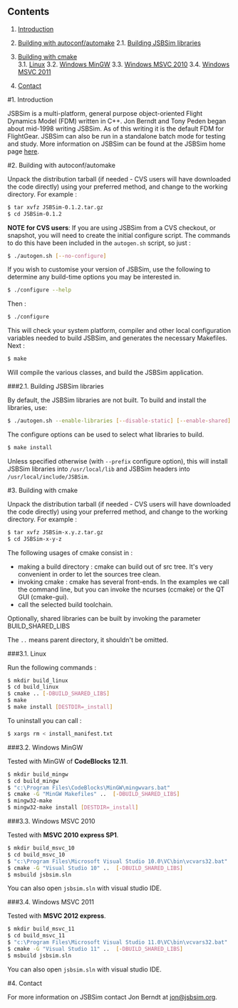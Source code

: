 Contents
--------

1. [Introduction](#1-introduction)

2. [Building with autoconf/automake](#2-building-with-autoconfautomake)
2.1. [Building JSBSim libraries](#21-building-jsbsim-libraries)
   
3. [Building with cmake](#3-building-with-cmake)   
   3.1. [Linux](#31-linux)
   3.2. [Windows MinGW](#32-windows-mingw)
   3.3. [Windows MSVC 2010](#33-windows-msvc-2010)
   3.4. [Windows MSVC 2011](#34-windows-msvc-2011)

4. [Contact](4-contact)


#1. Introduction

JSBSim is a multi-platform, general purpose object-oriented Flight
Dynamics Model (FDM) written in C++. Jon Berndt and Tony Peden began
about mid-1998 writing JSBSim. As of this writing it is the default
FDM for FlightGear. JSBSim can also be run in a standalone batch mode
for testing and study. More information on JSBSim can be found at the
JSBSim home page [here](http://www.jsbsim.org).


#2. Building with autoconf/automake


Unpack the distribution tarball (if needed - CVS users will have
downloaded the code directly) using your preferred method, and change
to the working directory. For example :

```bash
$ tar xvfz JSBSim-0.1.2.tar.gz
$ cd JSBSim-0.1.2
```

__NOTE for CVS users__: If you are using JSBSim from a CVS checkout, or
snapshot, you will need to create the initial configure script. The
commands to do this have been included in the `autogen.sh` script, so
just :

```bash
$ ./autogen.sh [--no-configure]
```

If you wish to customise your version of JSBSim, use the following to
determine any build-time options you may be interested in.

```bash
$ ./configure --help
```

Then :

```bash
$ ./configure
```

This will check your system platform, compiler and other local
configuration variables needed to build JSBSim, and generates the
necessary Makefiles. Next :

```bash
$ make
```

Will compile the various classes, and build the JSBSim application.


###2.1. Building JSBSim libraries


By default, the JSBSim libraries are not built. To build and install
the libraries, use:

```bash
$ ./autogen.sh --enable-libraries [--disable-static] [--enable-shared]
```

The configure options can be used to select what libraries to build.

```bash
$ make install
```

Unless specified otherwise (with `--prefix` configure option), this will
install JSBSim libraries into `/usr/local/lib` and JSBSim headers
into `/usr/local/include/JSBSim`.


#3. Building with cmake


Unpack the distribution tarball (if needed - CVS users will have
downloaded the code directly) using your preferred method, and change
to the working directory. For example :

```bash
$ tar xvfz JSBSim-x.y.z.tar.gz
$ cd JSBSim-x-y-z
```

The following usages of cmake consist in :
 - making a build directory : cmake can build out of src tree. It's
   very convenient in order to let the sources tree clean.
 - invoking cmake : cmake has several front-ends. In the examples we
   call the command line, but you can invoke the ncurses (ccmake) or
   the QT GUI (cmake-gui).
 - call the selected build toolchain.

Optionally, shared libraries can be built by invoking the parameter
BUILD_SHARED_LIBS

The `..` means parent directory, it shouldn't be omitted.

###3.1. Linux

Run the following commands :

```bash
$ mkdir build_linux
$ cd build_linux
$ cmake .. [-DBUILD_SHARED_LIBS]
$ make
$ make install [DESTDIR=_install]
```

To uninstall you can call :
```bash
$ xargs rm < install_manifest.txt
```


###3.2. Windows MinGW

Tested with MinGW of __CodeBlocks 12.11__.

```bash
$ mkdir build_mingw
$ cd build_mingw
$ "c:\Program Files\CodeBlocks\MinGW\mingwvars.bat"
$ cmake -G "MinGW Makefiles" ..  [-DBUILD_SHARED_LIBS]
$ mingw32-make
$ mingw32-make install [DESTDIR=_install]
```


###3.3. Windows MSVC 2010

Tested with __MSVC 2010 express SP1__.

```bash
$ mkdir build_msvc_10
$ cd build_msvc_10
$ "c:\Program Files\Microsoft Visual Studio 10.0\VC\bin\vcvars32.bat"
$ cmake -G "Visual Studio 10" ..  [-DBUILD_SHARED_LIBS]
$ msbuild jsbsim.sln
```

You can also open `jsbsim.sln` with visual studio IDE.


###3.4. Windows MSVC 2011

Tested with __MSVC 2012 express__.

```bash
$ mkdir build_msvc_11
$ cd build_msvc_11
$ "c:\Program Files\Microsoft Visual Studio 11.0\VC\bin\vcvars32.bat"
$ cmake -G "Visual Studio 11" ..  [-DBUILD_SHARED_LIBS]
$ msbuild jsbsim.sln
```

You can also open `jsbsim.sln` with visual studio IDE.


#4. Contact

For more information on JSBSim contact Jon Berndt at jon@jsbsim.org.


